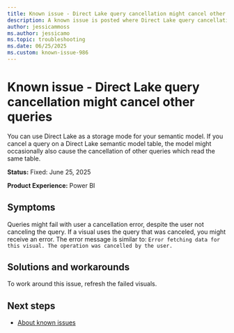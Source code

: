 ```yaml
---
title: Known issue - Direct Lake query cancellation might cancel other queries
description: A known issue is posted where Direct Lake query cancellation might cancel other queries.
author: jessicammoss
ms.author: jessicamo
ms.topic: troubleshooting  
ms.date: 06/25/2025
ms.custom: known-issue-986
---
```


# Known issue - Direct Lake query cancellation might cancel other queries

You can use Direct Lake as a storage mode for your semantic model. If you cancel a query on a Direct Lake semantic model table, the model might occasionally also cause the cancellation of other queries which read the same table.

**Status:** Fixed: June 25, 2025

**Product Experience:** Power BI

## Symptoms

Queries might fail with user a cancellation error, despite the user not canceling the query. If a visual uses the query that was canceled, you might receive an error. The error message is similar to: `Error fetching data for this visual. The operation was cancelled by the user.`

## Solutions and workarounds

To work around this issue, refresh the failed visuals.

## Next steps

- [About known issues](https://support.fabric.microsoft.com/known-issues)
